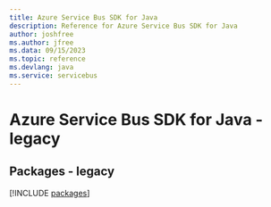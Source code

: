```yaml
---
title: Azure Service Bus SDK for Java
description: Reference for Azure Service Bus SDK for Java
author: joshfree
ms.author: jfree
ms.data: 09/15/2023
ms.topic: reference
ms.devlang: java
ms.service: servicebus
---
```

# Azure Service Bus SDK for Java - legacy
## Packages - legacy
[!INCLUDE [packages](service-bus-index.md)]